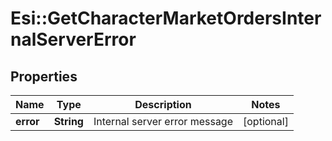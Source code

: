 # Esi::GetCharacterMarketOrdersInternalServerError

## Properties
Name | Type | Description | Notes
------------ | ------------- | ------------- | -------------
**error** | **String** | Internal server error message | [optional] 


